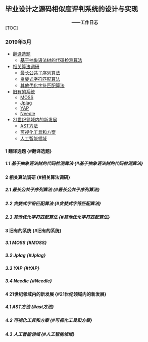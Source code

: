 ## 毕业设计之源码相似度评判系统的设计与实现
**<center>——工作日志</center>**
[TOC]
### 2019年3月
- [翻译选题](#1-翻译选题)
  - [基于抽象语法树的代码检测算法](#基于抽象语法树的代码检测算法)
- [相关算法调研](#相关算法调研)
  - [最长公共子序列算法](#最长公共子序列算法)
  - [贪婪式字符匹配算法](#贪婪式字符匹配算法)
  - [其他优化字符匹配算法](#其他的优化字符匹配算法)
- [旧有的系统](#旧有的系统)
  - [MOSS](#moss)
  - [Jplag](#jplg)
  - [YAP](#yap)
  - [Needle](#needle)
- [21世纪领域内的新发展](#21世纪领域内的新发展)
  - [AST方法](#ast方法)
  - [可视化工具和方案](#可视化工具和方案)
  - [人工智能领域](#人工智能领域)

#### 1 翻译选题 {#翻译选题}
##### 1.1 基于抽象语法树的代码检测算法 {#基于抽象语法树的代码检测算法}
#### 2 相关算法调研 {#相关算法调研}
##### 2.1 最长公共子序列算法 {#最长公共子序列算法}
##### 2.2 贪婪式字符匹配算法 {#贪婪式字符匹配算法}
##### 2.3 其他优化字符匹配算法 {#其他优化字符匹配算法}
#### 3 旧有的系统 {#旧有的系统}
##### 3.1 MOSS {#MOSS}
##### 3.2 Jplag {#Jplag}
##### 3.3 YAP {#YAP}
##### 3.4 Needle {#Needle}
#### 4 21世纪领域内的新发展 {#21世纪领域内的新发展}
##### 4.1 AST方法 {#ast方法}
##### 4.2 可视化工具和方案 {#可视化工具和方案}
##### 4.3 人工智能领域 {#人工智能领域}
